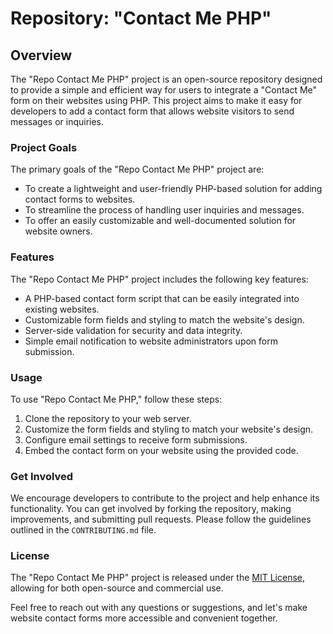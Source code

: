 # Repository: "Contact Me PHP"

## Overview

The "Repo Contact Me PHP" project is an open-source repository designed to provide a simple and efficient way for users to integrate a "Contact Me" form on their websites using PHP. This project aims to make it easy for developers to add a contact form that allows website visitors to send messages or inquiries.

### Project Goals

The primary goals of the "Repo Contact Me PHP" project are:
- To create a lightweight and user-friendly PHP-based solution for adding contact forms to websites.
- To streamline the process of handling user inquiries and messages.
- To offer an easily customizable and well-documented solution for website owners.

### Features

The "Repo Contact Me PHP" project includes the following key features:
- A PHP-based contact form script that can be easily integrated into existing websites.
- Customizable form fields and styling to match the website's design.
- Server-side validation for security and data integrity.
- Simple email notification to website administrators upon form submission.

### Usage

To use "Repo Contact Me PHP," follow these steps:

1. Clone the repository to your web server.
2. Customize the form fields and styling to match your website's design.
3. Configure email settings to receive form submissions.
4. Embed the contact form on your website using the provided code.

### Get Involved

We encourage developers to contribute to the project and help enhance its functionality. You can get involved by forking the repository, making improvements, and submitting pull requests. Please follow the guidelines outlined in the `CONTRIBUTING.md` file.

### License

The "Repo Contact Me PHP" project is released under the [MIT License](https://www.ibrahim-sallam.me), allowing for both open-source and commercial use.

Feel free to reach out with any questions or suggestions, and let's make website contact forms more accessible and convenient together.
